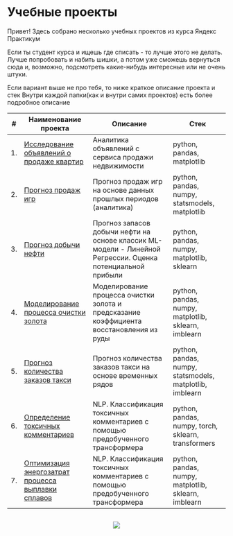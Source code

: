 # Учебные проекты

Привет! Здесь собрано несколько учебных проектов из курса Яндекс Практикум

Если ты студент курса и ищешь где списать - то лучше этого не делать. Лучше попробовать и набить шишки, а потом уже сможешь вернуться сюда и, возможно, подсмотреть какие-нибудь интересные или не очень штуки.

Если вариант выше не про тебя, то ниже краткое описание проекта и стек
Внутри каждой папки(как и внутри самих проектов) есть более подробное описание


| #    | Наименование проекта                | Описание                                                     | Стек                                                         |
| ---- | ------------------------------------------------------------ | ------------------------------------------------------------ | ------------------------------------------------------------ |
| 1.   | [Исследование объявлений о продаже квартир](https://github.com/gerasimovich-a/educational_projects/tree/main/03_apartments) | Аналитика объявлений с сервиса продажи недвижимости | python, pandas, matplotlib       |
| 2.   | [Прогноз продаж игр](https://github.com/gerasimovich-a/educational_projects/tree/main/04_game_sales_forecast) | Прогноз продаж игр на основе данных прошлых периодов (аналитика)| python, pandas, numpy, statsmodels, matplotlib |
| 3.   | [Прогноз добычи нефти](https://github.com/gerasimovich-a/educational_projects/tree/main/08_oil_production_estimates) | Прогноз запасов добычи нефти на основе классик ML-модели - Линейной Регрессии. Оценка потенциальной прибыли            | python, pandas, numpy, matplotlib, sklearn |
| 4.   | [Моделирование процесса очистки золота](https://github.com/gerasimovich-a/educational_projects/tree/main/09_gold_recovery_model) | Моделирование процесса очистки золота и предсказание коэффициента восстановления из руды | python, pandas, numpy, matplotlib, sklearn, imblearn       |
| 5.   | [Прогноз количества заказов такси](https://github.com/gerasimovich-a/educational_projects/tree/main/11_taxi_order_forecast) | Прогноз количества заказов такси на основе временных рядов| python, pandas, numpy, statsmodels, matplotlib, imblearn |
| 6.   | [Определение токсичных комментариев](https://github.com/gerasimovich-a/educational_projects/tree/main/12_toxic_comments_classification_bert) | NLP. Классификация токсичных комментариев с помощью предобученного трансформера            | python, pandas, numpy, torch, sklearn, transformers |
| 7.   | [Оптимизация энергозатрат процесса выплавки сплавов](https://github.com/gerasimovich-a/educational_projects/tree/main/final_temperature_controle_model) | NLP. Классификация токсичных комментариев с помощью предобученного трансформера            | python, pandas, numpy, matplotlib, sklearn, imblearn |


```python

```
<p align="center">
  <a href="https://github.com/gerasimovich-a">
    <img src="https://komarev.com/ghpvc/?username=gerasimovich-a&color=blue&style=flat)" />
  </a>
</p>
<!--
